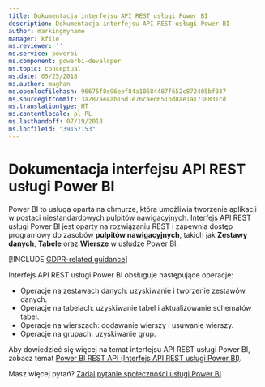 ```yaml
---
title: Dokumentacja interfejsu API REST usługi Power BI
description: Dokumentacja interfejsu API REST usługi Power BI
author: markingmyname
manager: kfile
ms.reviewer: ''
ms.service: powerbi
ms.component: powerbi-developer
ms.topic: conceptual
ms.date: 05/25/2018
ms.author: maghan
ms.openlocfilehash: 96675f8e96eef84a10684487f652c872405bf037
ms.sourcegitcommit: 3a287ae4ab16d1e76caed651bd8ae1a1738831cd
ms.translationtype: HT
ms.contentlocale: pl-PL
ms.lasthandoff: 07/19/2018
ms.locfileid: "39157153"
---
```

# <a name="power-bi-rest-api-reference"></a>Dokumentacja interfejsu API REST usługi Power BI
Power BI to usługa oparta na chmurze, która umożliwia tworzenie aplikacji w postaci niestandardowych pulpitów nawigacyjnych. Interfejs API REST usługi Power BI jest oparty na rozwiązaniu REST i zapewnia dostęp programowy do zasobów **pulpitów nawigacyjnych**, takich jak **Zestawy danych**, **Tabele** oraz **Wiersze** w usłudze Power BI.

[!INCLUDE [GDPR-related guidance](../includes/gdpr-hybrid-note.md)]

Interfejs API REST usługi Power BI obsługuje następujące operacje:

* Operacje na zestawach danych: uzyskiwanie i tworzenie zestawów danych.
* Operacje na tabelach: uzyskiwanie tabel i aktualizowanie schematów tabel.
* Operacje na wierszach: dodawanie wierszy i usuwanie wierszy.
* Operacje na grupach: uzyskiwanie grup.

Aby dowiedzieć się więcej na temat interfejsu API REST usługi Power BI, zobacz temat [Power BI REST API (Interfejs API REST usługi Power BI)](https://docs.microsoft.com/rest/api/power-bi/).

Masz więcej pytań? [Zadaj pytanie społeczności usługi Power BI](http://community.powerbi.com/)
